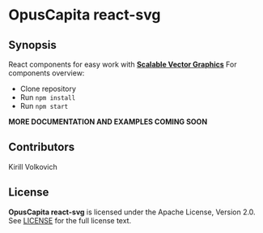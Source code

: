 # OpusCapita react-svg

## Synopsis

React components for easy work with [**Scalable Vector Graphics**](https://en.wikipedia.org/wiki/Scalable_Vector_Graphics)
For components overview:
* Clone repository
* Run `npm install`
* Run `npm start`

**MORE DOCUMENTATION AND EXAMPLES COMING SOON**

## Contributors

Kirill Volkovich

## License

**OpusCapita react-svg** is licensed under the Apache License, Version 2.0. See [LICENSE](./LICENSE) for the full license text.
